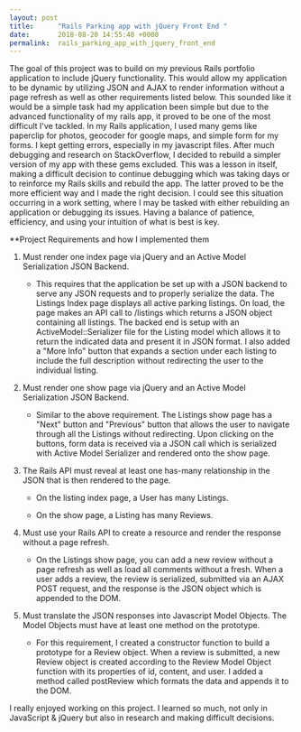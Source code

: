 ```yaml
---
layout: post
title:      "Rails Parking app with jQuery Front End "
date:       2018-08-20 14:55:48 +0000
permalink:  rails_parking_app_with_jquery_front_end
---
```


The goal of this project was to build on my previous Rails portfolio application to include jQuery functionality. This would allow my application to be dynamic by utilizing JSON and AJAX to render information without a page refresh as well as other requirements listed below. This sounded like it would be a simple task had my application been simple but due to the advanced functionality of my rails app, it proved to be one of the most difficult I've tackled. In my Rails application, I used many gems like paperclip for photos, geocoder for google maps, and simple form for my forms. I kept getting errors, especially in my javascript files. After much debugging and research on StackOverflow, I decided to rebuild a simpler version of my app with these gems excluded. This was a lesson in itself, making a difficult decision to continue debugging which was taking days or to reinforce my  Rails skills and rebuild the app. The latter proved to be the more efficient way and I made the right decision. I could see this situation occurring in a work setting, where I may be tasked with either rebuilding an application or debugging its issues. Having a balance of patience, efficiency, and using your intuition of what is best is key. 

**Project Requirements and how I implemented them

1.  Must render one index page via jQuery and an Active Model Serialization JSON Backend.

      * This requires that the application be set up with a JSON backend to serve any JSON requests and to properly serialize the data. The Listings Index page displays all active parking listings. On load, the page makes an API call to /listings which returns a JSON object containing all listings. The backed end is setup with an ActiveModel::Serializer file for the Listing model which allows it to return the indicated data and present it in JSON format.  I also added a "More Info" button that expands a section under each listing to include the full description without redirecting the user to the individual listing. 

2.  Must render one show page via jQuery and an Active Model Serialization JSON Backend.

      * Similar to the above requirement. The Listings show page has a "Next" button and "Previous" button that allows the user to navigate through all the Listings without redirecting. Upon clicking on the buttons, form data is received via a JSON call which is serialized with Active Model Serializer and rendered onto the show page. 

3. The Rails API must reveal at least one has-many relationship in the JSON that is then rendered to the page.

     * On the listing index page, a User has many Listings.
 
     * On the show page, a Listing has many Reviews.

4. Must use your Rails API to create a resource and render the response without a page refresh.
     
      * On the Listings show page, you can add a new review without a page refresh as well as load all comments without a          fresh. When a user adds a review, the review is serialized, submitted via an AJAX POST request, and the response is the JSON object which is appended to the DOM.

5. Must translate the JSON responses into Javascript Model Objects. The Model Objects must have at least one method on the prototype.

     * For this requirement, I created a constructor function to build a prototype for a Review object. When a review is submitted, a new Review object is created according to the Review Model Object function with its properties of id, content, and user. I added a method called postReview which formats the data and appends it to the DOM.

I really enjoyed working on this project. I learned so much, not only in JavaScript & jQuery but also in research and making difficult decisions. 

 
 
